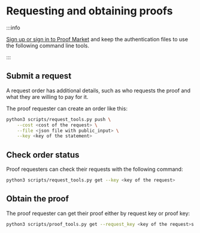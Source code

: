 # Requesting and obtaining proofs

:::info

[Sign up or sign in to Proof Market](../market/web-interface.md#creating-an-account) and keep the authentication files to use the following command line tools.

:::

## Submit a request

A request order has additional details, such as who requests the proof and what they are willing to pay for it.

The proof requester can create an order like this:

```bash
python3 scripts/request_tools.py push \
    --cost <cost of the request> \
    --file <json file with public_input> \
    --key <key of the statement>
```

## Check order status

Proof requesters can check their requests with the following command:

```bash
python3 scripts/request_tools.py get --key <key of the request>
```

## Obtain the proof

The proof requester can get their proof either by request key or proof key:

```bash
python3 scripts/proof_tools.py get --request_key <key of the request>s
```
